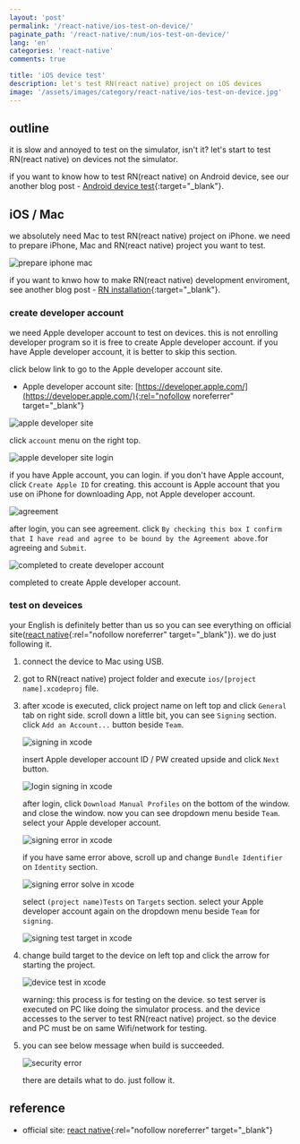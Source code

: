 ```yaml
---
layout: 'post'
permalink: '/react-native/ios-test-on-device/'
paginate_path: '/react-native/:num/ios-test-on-device/'
lang: 'en'
categories: 'react-native'
comments: true

title: 'iOS device test'
description: let's test RN(react native) project on iOS devices
image: '/assets/images/category/react-native/ios-test-on-device.jpg'
---
```



## outline
it is slow and annoyed to test on the simulator, isn't it? let's start to test RN(react native) on devices not the simulator.

if you want to know how to test RN(react native) on Android device, see our another blog post - [Android device test]({{site.url}}/{{page.categories}}/android-test-on-device/){:target="_blank"}.

## iOS / Mac
we absolutely need Mac to test RN(react native) project on iPhone. we need to prepare iPhone, Mac and RN(react native) project you want to test.

![prepare iphone mac](/assets/images/category/react-native/ios-test-on-device/mac-iphone.jpg)

if you want to knwo how to make RN(react native) development enviroment, see another blog post - [RN installation]({{site.url}}/{{page.categories}}/installation/){:target="_blank"}.

### create developer account
we need Apple developer account to test on devices. this is not enrolling developer program so it is free to create Apple developer account. if you have Apple developer account, it is better to skip this section.

click below link to go to the Apple developer account site.

- Apple developer account site: [https://developer.apple.com/](https://developer.apple.com/){:rel="nofollow noreferrer" target="_blank"}

![apple developer site](/assets/images/category/react-native/ios-test-on-device/apple-developer-site.png)

click ```account``` menu on the right top.

![apple developer site login](/assets/images/category/react-native/ios-test-on-device/apple-developer-site-login.png)

if you have Apple account, you can login. if you don't have Apple account, click ```Create Apple ID``` for creating. this account is Apple account that you use on iPhone for downloading App, not Apple developer account.

![agreement](/assets/images/category/react-native/ios-test-on-device/agreement.png)

after login, you can see agreement. click ```By checking this box I confirm that I have read and agree to be bound by the Agreement above.```for agreeing and ```Submit```.

![completed to create developer account](/assets/images/category/react-native/ios-test-on-device/completed-create-account.png)

completed to create Apple developer account.

### test on deveices
your English is definitely better than us so you can see everything on official site([react native](https://facebook.github.io/react-native/docs/running-on-device){:rel="nofollow noreferrer" target="_blank"}). we do just following it.

1. connect the device to Mac using USB.
1. got to RN(react native) project folder and execute ```ios/[project name].xcodeproj``` file.
1. after xcode is executed, click project name on left top and click ```General``` tab on right side. scroll down a little bit, you can see ```Signing``` section. click ```Add an Account...``` button beside ```Team```.

    ![signing in xcode](/assets/images/category/react-native/ios-test-on-device/signing.png)

    insert Apple developer account ID / PW created upside and click ```Next``` button.

    ![login signing in xcode](/assets/images/category/react-native/ios-test-on-device/signing-login.png)

    after login, click ```Download Manual Profiles``` on the bottom of the window. and close the window.
    now you can see dropdown menu beside ```Team```. select your Apple developer account.

    ![signing error in xcode](/assets/images/category/react-native/ios-test-on-device/signing-error.png)

    if you have same error above, scroll up and change ```Bundle Identifier``` on ```Identity``` section.

    ![signing error solve in xcode](/assets/images/category/react-native/ios-test-on-device/signing-error-solve.png)

    select ```(project name)Tests``` on ```Targets``` section. select your Apple developer account again on the dropdown menu beside ```Team``` for ```signing```.

    ![signing test target in xcode](/assets/images/category/react-native/ios-test-on-device/signing-target-test.png)
1. change build target to the device on left top and click the arrow for starting the project.

    ![device test in xcode](/assets/images/category/react-native/ios-test-on-device/device-test.png)

    warning: this process is for testing on the device. so test server is executed on PC like doing the simulator process. and the device accesses to the server to test RN(react native) project. so the device and PC must be on same Wifi/network for testing.

1. you can see below message when build is succeeded.

    ![security error](/assets/images/category/react-native/ios-test-on-device/security-error.png)

    there are details what to do. just follow it.

## reference
- official site: [react native](https://facebook.github.io/react-native/docs/running-on-device){:rel="nofollow noreferrer" target="_blank"}
